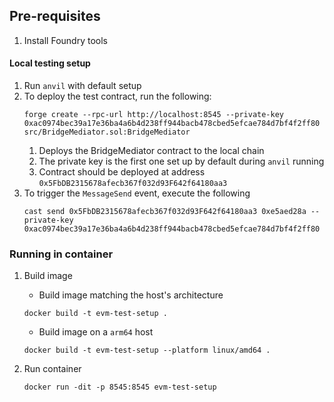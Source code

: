 ## Pre-requisites

1. Install Foundry tools

#### Local testing setup

1. Run `anvil` with default setup
2. To deploy the test contract, run the following:
    ```shell
    forge create --rpc-url http://localhost:8545 --private-key 0xac0974bec39a17e36ba4a6b4d238ff944bacb478cbed5efcae784d7bf4f2ff80 src/BridgeMediator.sol:BridgeMediator
    ```
   1. Deploys the BridgeMediator contract to the local chain
   2. The private key is the first one set up by default during `anvil` running
   3. Contract should be deployed at address `0x5FbDB2315678afecb367f032d93F642f64180aa3`
3. To trigger the `MessageSend` event, execute the following
    ```shell
    cast send 0x5FbDB2315678afecb367f032d93F642f64180aa3 0xe5aed28a --private-key 0xac0974bec39a17e36ba4a6b4d238ff944bacb478cbed5efcae784d7bf4f2ff80
    ```


### Running in container

1. Build image
    - Build image matching the host's architecture
    ```shell
    docker build -t evm-test-setup .
    ```

    - Build image on a `arm64` host
    ```shell
    docker build -t evm-test-setup --platform linux/amd64 .
    ```
2. Run container
    ```shell
    docker run -dit -p 8545:8545 evm-test-setup
    ```